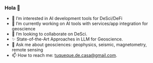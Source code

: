 ### Hola 👋
- 🔭 I’m interested in AI development tools for DeSci/DeFi
- 🌱 I’m currently working on AI tools with services/app integration for geoscience
- 👯 I’m looking to collaborate on DeSci.
- ✨ State-of-the-Art Approaches in LLM for Geoscience.
- 💬 Ask me about geosciences: geophysics, seismic, magnetometry, remote sensing
- 📫 How to reach me: tuqueque.de.casa@gmail.com.

<!--
**JFelipe-bit/JFelipe-bit** is a ✨ _special_ ✨ repository because its `README.md` (this file) appears on your GitHub profile.

Here are some ideas to get you started:


